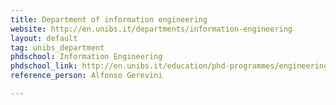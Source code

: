 ```yaml
---
title: Department of information engineering
website: http://en.unibs.it/departments/information-engineering
layout: default
tag: unibs_department
phdschool: Information Engineering
phdschool_link: http://en.unibs.it/education/phd-programmes/engineering/information-engineering
reference_person: Alfonso Gerevini

---
```

